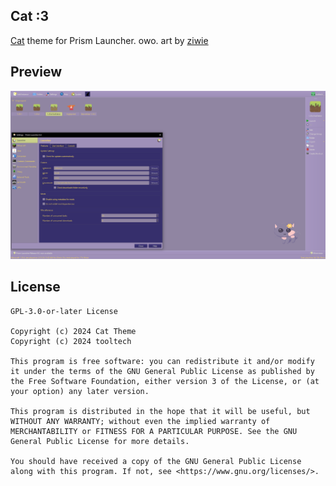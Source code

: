 <!--
SPDX-FileCopyrightText: 2024 tooltech <tooltech@proton.me>

SPDX-License-Identifier: CC0-1.0

-->

Cat :3
---
[Cat](https://tooltech.neocities.org/) theme for Prism Launcher. owo. art by [ziwie](https://github.com/ziwie)


## Preview
![Cat Preview](preview.png)

## License
```
GPL-3.0-or-later License

Copyright (c) 2024 Cat Theme
Copyright (c) 2024 tooltech

This program is free software: you can redistribute it and/or modify it under the terms of the GNU General Public License as published by the Free Software Foundation, either version 3 of the License, or (at your option) any later version.

This program is distributed in the hope that it will be useful, but WITHOUT ANY WARRANTY; without even the implied warranty of MERCHANTABILITY or FITNESS FOR A PARTICULAR PURPOSE. See the GNU General Public License for more details.

You should have received a copy of the GNU General Public License along with this program. If not, see <https://www.gnu.org/licenses/>.
```
